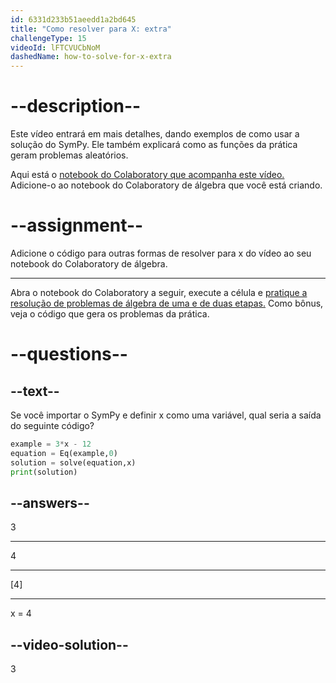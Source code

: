 ```yaml
---
id: 6331d233b51aeedd1a2bd645
title: "Como resolver para X: extra"
challengeType: 15
videoId: lFTCVUCbNoM
dashedName: how-to-solve-for-x-extra
---
```


# --description--

Este vídeo entrará em mais detalhes, dando exemplos de como usar a solução do SymPy. Ele também explicará como as funções da prática geram problemas aleatórios.

Aqui está o <a href="https://colab.research.google.com/drive/1Jv6WxW93J_1GZao8DkNb4X0D93oVibbs" target="_blank" rel="noopener noreferrer nofollow">notebook do Colaboratory que acompanha este vídeo.</a> Adicione-o ao notebook do Colaboratory de álgebra que você está criando.

# --assignment--

Adicione o código para outras formas de resolver para x do vídeo ao seu notebook do Colaboratory de álgebra.

---

Abra o notebook do Colaboratory a seguir, execute a célula e <a href="https://colab.research.google.com/drive/1XjmHoERFKcvol7FPidQE-wgdvR82HV45" target="_blank" rel="noopener noreferrer nofollow">pratique a resolução de problemas de álgebra de uma e de duas etapas.</a> Como bônus, veja o código que gera os problemas da prática.

# --questions--

## --text--

Se você importar o SymPy e definir x como uma variável, qual seria a saída do seguinte código?

```py
example = 3*x - 12
equation = Eq(example,0)
solution = solve(equation,x)
print(solution)
```

## --answers--

3

---

4

---

[4]

---

x = 4

## --video-solution--

3
